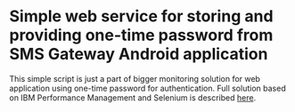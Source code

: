 # Simple web service for storing and providing one-time password from SMS Gateway Android application

This simple script is just a part of bigger monitoring solution for web application using one-time password for authentication.
Full solution based on IBM Performance Management and Selenium is described [here](https://www.ibm.com/developerworks/community/blogs/0587adbc-8477-431f-8c68-9226adea11ed/entry/How_to_monitor_web_applications_using_One_time_password_sent_by_SMS_text_message?lang=en).